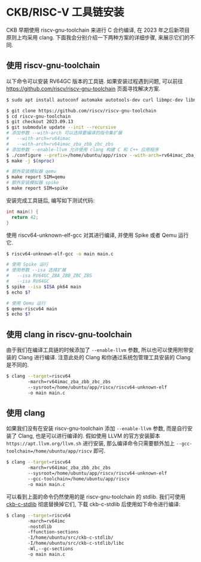 # CKB/RISC-V 工具链安装

CKB 早期使用 riscv-gnu-toolchain 来进行 C 合约编译, 在 2023 年之后新项目原则上均采用 clang. 下面我会分别介绍一下两种方案的详细步骤, 来展示它们的不同.

## 使用 riscv-gnu-toolchain

以下命令可以安装 RV64GC 版本的工具链. 如果安装过程遇到问题, 可以前往 <https://github.com/riscv/riscv-gnu-toolchain> 页面寻找解决方案.

```sh
$ sudo apt install autoconf automake autotools-dev curl libmpc-dev libmpfr-dev libgmp-dev gawk build-essential bison flex texinfo gperf libtool patchutils bc zlib1g-dev libexpat-dev ninja-build git cmake libglib2.0-dev
```

```sh
$ git clone https://github.com/riscv/riscv-gnu-toolchain
$ cd riscv-gnu-toolchain
$ git checkout 2023.09.13
$ git submodule update --init --recursive
# 添加参数 --with-arch 可以选择要编译的指令集扩展
#   --with-arch=rv64imac
#   --with-arch=rv64imac_zba_zbb_zbc_zbs
# 添加参数 --enable-llvm 允许使用 clang 构建 C 和 C++ 应用程序
$ ./configure --prefix=/home/ubuntu/app/riscv --with-arch=rv64imac_zba_zbb_zbc_zbs --enable-llvm
$ make -j $(nproc)

# 额外安装模拟器 qemu
$ make report SIM=qemu
# 额外安装模拟器 spike
$ make report SIM=spike
```

安装完成工具链后, 编写如下测试代码:

```c
int main() {
  return 42;
}
```

使用 riscv64-unknown-elf-gcc 对其进行编译, 并使用 Spike 或者 Qemu 运行它.

```sh
$ riscv64-unknown-elf-gcc -o main main.c

# 使用 Spike 运行
# 使用参数 --isa 选择扩展
#   --isa RV64GC_ZBA_ZBB_ZBC_ZBS
#   --isa RV64GC
$ spike --isa $ISA pk64 main
$ echo $?

# 使用 Qemu 运行
$ qemu-riscv64 main
$ echo $?
```

## 使用 clang in riscv-gnu-toolchain

由于我们在编译工具链的时候添加了 `--enable-llvm` 参数, 所以也可以使用附带安装的 Clang 进行编译. 注意此处的 Clang 和你通过系统包管理工具安装的 Clang 是不同的.

```sh
$ clang --target=riscv64
        -march=rv64imac_zba_zbb_zbc_zbs
        --sysroot=/home/ubuntu/app/riscv/riscv64-unknown-elf
        -o main main.c
```

## 使用 clang

如果我们没有在安装 riscv-gnu-toolchain 添加 `--enable-llvm` 参数, 而是自行安装了 Clang, 也是可以进行编译的. 假如使用 LLVM 的官方安装脚本 `https://apt.llvm.org/llvm.sh` 进行安装, 那么编译命令只需要额外加上 `--gcc-toolchain=/home/ubuntu/app/riscv` 即可.

```sh
$ clang --target=riscv64
        -march=rv64imac_zba_zbb_zbc_zbs
        --sysroot=/home/ubuntu/app/riscv/riscv64-unknown-elf
        --gcc-toolchain=/home/ubuntu/app/riscv
        -o main main.c
```

可以看到上面的命令仍然使用的是 riscv-gnu-toolchain 的 stdlib. 我们可使用 [ckb-c-stdlib](https://github.com/nervosnetwork/ckb-c-stdlib) 彻底替换掉它们, 下载 ckb-c-stdlib 后使用如下命令进行编译:

```sh
$ clang --target=riscv64
        -march=rv64imc
        -nostdlib
        -ffunction-sections
        -I/home/ubuntu/src/ckb-c-stdlib/
        -I/home/ubuntu/src/ckb-c-stdlib/libc
        -Wl,--gc-sections
        -o main main.c
```
